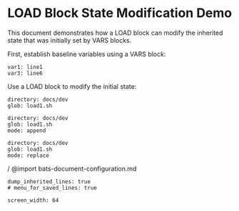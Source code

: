# LOAD Block State Modification Demo

This document demonstrates how a LOAD block can modify the inherited state that was initially set by VARS blocks.

First, establish baseline variables using a VARS block:

```vars :(document_vars)
var1: line1
var3: line6
```

Use a LOAD block to modify the initial state:

```load :load-mode-default
directory: docs/dev
glob: load1.sh
```
```load :load-mode-append
directory: docs/dev
glob: load1.sh
mode: append
```
```load :load-mode-replace
directory: docs/dev
glob: load1.sh
mode: replace
```
/
@import bats-document-configuration.md
```opts :(document_opts)
dump_inherited_lines: true
# menu_for_saved_lines: true

screen_width: 64
```
